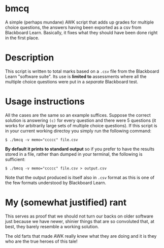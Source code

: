 # bmcq

A simple (perhaps mundane) AWK script that adds up grades for multiple choice questions,
the answers having been exported as a csv from Blackboard Learn.  Basically, it fixes
what they should have been done right in the first place.

# Description

This script is written to total marks based on a `.csv` file from the Blackboard
Learn "software suite". Its use is **limited to** assessments where all the
multiple choice questions were put in a *separate* Blackboard test.

# Usage instructions

All the cases are the same so an example suffices.  Suppose the correct solution
is answering `(c)` for every question and there were 5 questions (it works for
arbitrarily large sets of multiple choice questions).  If this script is in
your current working directoy you simply run the following command:
```
$ ./bmcq -v memo="ccccc" file.csv
```
__By default it prints to standard output__ so if you prefer to have the results
stored in a file, rather than dumped in your terminal, the following is sufficient:
```
$ ./bmcq -v memo="ccccc" file.csv > output.csv
```
Note that the output produced is itself also in `.csv` format as this is one of the few
formats understood by Blackboard Learn.

# My (somewhat justified) rant

This serves as proof that we should not turn our backs on older software just
because we have newer, shinier things that are so convoluted that, at best,
they barely resemble a working solution.

The old farts that made AWK really knew what they are doing and it is they who
are the true heroes of this tale!
